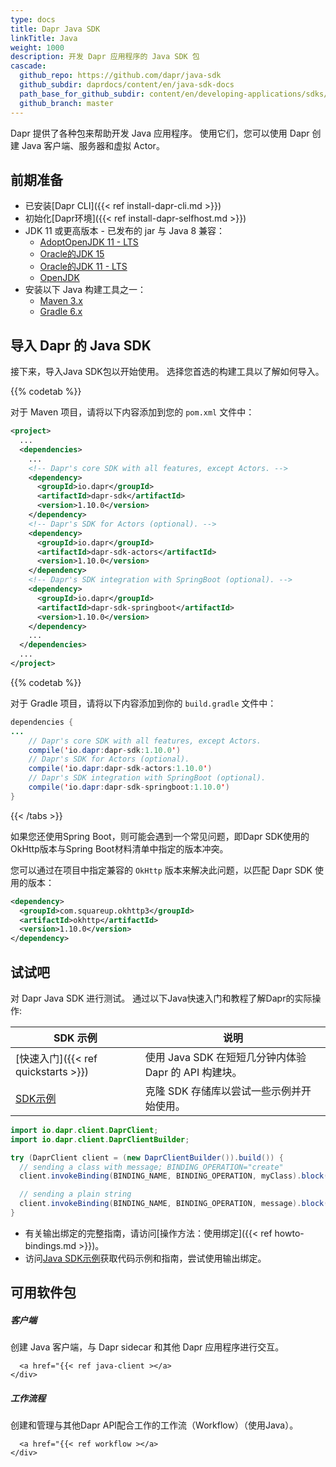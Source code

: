 ```yaml
---
type: docs
title: Dapr Java SDK
linkTitle: Java
weight: 1000
description: 开发 Dapr 应用程序的 Java SDK 包
cascade:
  github_repo: https://github.com/dapr/java-sdk
  github_subdir: daprdocs/content/en/java-sdk-docs
  path_base_for_github_subdir: content/en/developing-applications/sdks/java/
  github_branch: master
---
```


Dapr 提供了各种包来帮助开发 Java 应用程序。 使用它们，您可以使用 Dapr 创建 Java 客户端、服务器和虚拟 Actor。

## 前期准备

- 已安装[Dapr CLI]({{< ref install-dapr-cli.md >}})
- 初始化[Dapr环境]({{< ref install-dapr-selfhost.md >}})
- JDK 11 或更高版本 - 已发布的 jar 与 Java 8 兼容：
  - [AdoptOpenJDK 11 - LTS](https://adoptopenjdk.net/)
  - [Oracle的JDK 15](https://www.oracle.com/java/technologies/javase-downloads.html)
  - [Oracle的JDK 11 - LTS](https://www.oracle.com/java/technologies/javase-jdk11-downloads.html)
  - [OpenJDK](https://openjdk.java.net/)
- 安装以下 Java 构建工具之一：
  - [Maven 3.x](https://maven.apache.org/install.html)
  - [Gradle 6.x](https://gradle.org/install/)

## 导入 Dapr 的 Java SDK

接下来，导入Java SDK包以开始使用。 选择您首选的构建工具以了解如何导入。



{{% codetab %}}

<!--Maven-->

对于 Maven 项目，请将以下内容添加到您的 `pom.xml` 文件中：

```xml
<project>
  ...
  <dependencies>
    ...
    <!-- Dapr's core SDK with all features, except Actors. -->
    <dependency>
      <groupId>io.dapr</groupId>
      <artifactId>dapr-sdk</artifactId>
      <version>1.10.0</version>
    </dependency>
    <!-- Dapr's SDK for Actors (optional). -->
    <dependency>
      <groupId>io.dapr</groupId>
      <artifactId>dapr-sdk-actors</artifactId>
      <version>1.10.0</version>
    </dependency>
    <!-- Dapr's SDK integration with SpringBoot (optional). -->
    <dependency>
      <groupId>io.dapr</groupId>
      <artifactId>dapr-sdk-springboot</artifactId>
      <version>1.10.0</version>
    </dependency>
    ...
  </dependencies>
  ...
</project>
```



{{% codetab %}}

<!--Gradle-->

对于 Gradle 项目，请将以下内容添加到你的 `build.gradle` 文件中：

```java
dependencies {
...
    // Dapr's core SDK with all features, except Actors.
    compile('io.dapr:dapr-sdk:1.10.0')
    // Dapr's SDK for Actors (optional).
    compile('io.dapr:dapr-sdk-actors:1.10.0')
    // Dapr's SDK integration with SpringBoot (optional).
    compile('io.dapr:dapr-sdk-springboot:1.10.0')
}
```



{{< /tabs >}}

如果您还使用Spring Boot，则可能会遇到一个常见问题，即Dapr SDK使用的OkHttp版本与Spring Boot材料清单中指定的版本冲突。

您可以通过在项目中指定兼容的 `OkHttp` 版本来解决此问题，以匹配 Dapr SDK 使用的版本：

```xml
<dependency>
  <groupId>com.squareup.okhttp3</groupId>
  <artifactId>okhttp</artifactId>
  <version>1.10.0</version>
</dependency>
```

## 试试吧

对 Dapr Java SDK 进行测试。 通过以下Java快速入门和教程了解Dapr的实际操作:

| SDK 示例                                                                                                 | 说明                                    |
| ------------------------------------------------------------------------------------------------------ | ------------------------------------- |
| [快速入门]({{< ref quickstarts >}}) | 使用 Java SDK 在短短几分钟内体验 Dapr 的 API 构建块。 |
| [SDK示例](https://github.com/dapr/java-sdk/tree/master/examples)                                         | 克隆 SDK 存储库以尝试一些示例并开始使用。               |

```java
import io.dapr.client.DaprClient;
import io.dapr.client.DaprClientBuilder;

try (DaprClient client = (new DaprClientBuilder()).build()) {
  // sending a class with message; BINDING_OPERATION="create"
  client.invokeBinding(BINDING_NAME, BINDING_OPERATION, myClass).block();

  // sending a plain string
  client.invokeBinding(BINDING_NAME, BINDING_OPERATION, message).block();
}
```

- 有关输出绑定的完整指南，请访问[操作方法：使用绑定]({{< ref howto-bindings.md >}})。
- 访问[Java SDK示例](https://github.com/dapr/java-sdk/tree/master/examples/src/main/java/io/dapr/examples/bindings/http)获取代码示例和指南，尝试使用输出绑定。

## 可用软件包

<div class="card-deck">
  <div class="card">
    <div class="card-body">
      <h5 class="card-title"><b>客户端</b></h5>
      <p class="card-text">创建 Java 客户端，与 Dapr sidecar 和其他 Dapr 应用程序进行交互。</p>
      
      
      <a href="{{< ref java-client ></a>
    </div>
  </div>
  <div class="card">
    <div class="card-body">
      <h5 class="card-title"><b>工作流程</b></h5>
      <p class="card-text">创建和管理与其他Dapr API配合工作的工作流（Workflow）（使用Java）。</p>
      
      
      <a href="{{< ref workflow ></a>
    </div>
  </div>
</div>
